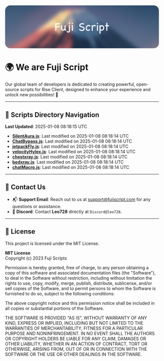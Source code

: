 ![Banner](.github/b.webp)

# 🌍 **We are Fuji Script**

Our global team of developers is dedicated to creating powerful, open-source scripts for Rise Client, designed to enhance your experience and unlock new possibilities! 🌟

---
<!-- SCRIPTS_NAVIGATION_START -->
## 📂 **Scripts Directory Navigation**

**Last Updated**: 2025-01-08 08:18:15 UTC

- **[SilentAura.js](scripts/SilentAura.js)**: Last modified on 2025-01-08 08:18:14 UTC
- **[ChatBypass.js](scripts/ChatBypass.js)**: Last modified on 2025-01-08 08:18:14 UTC
- **[jetpackFly.js](scripts/jetpackFly.js)**: Last modified on 2025-01-08 08:18:14 UTC
- **[velocityHylex.js](scripts/velocityHylex.js)**: Last modified on 2025-01-08 08:18:14 UTC
- **[chestxray.js](scripts/chestxray.js)**: Last modified on 2025-01-08 08:18:14 UTC
- **[bedxray.js](scripts/bedxray.js)**: Last modified on 2025-01-08 08:18:14 UTC
- **[chatMacro.js](scripts/chatMacro.js)**: Last modified on 2025-01-08 08:18:14 UTC

<!-- SCRIPTS_NAVIGATION_END -->

---

## 💬 **Contact Us**  
- 📬 **Support Email**: Reach out to us at [support@fujiscript.com](mailto:support@fujiscript.com) for any questions or assistance.  
- 💬 **Discord**: Contact **Leo728** directly at `Discord@leo728`.

---

## 📜 **License**

This project is licensed under the MIT License.  

**MIT License**  
Copyright (c) 2023 Fuji Scripts  

Permission is hereby granted, free of charge, to any person obtaining a copy of this software and associated documentation files (the "Software"), to deal in the Software without restriction, including without limitation the rights to use, copy, modify, merge, publish, distribute, sublicense, and/or sell copies of the Software, and to permit persons to whom the Software is furnished to do so, subject to the following conditions:  

The above copyright notice and this permission notice shall be included in all copies or substantial portions of the Software.  

THE SOFTWARE IS PROVIDED "AS IS", WITHOUT WARRANTY OF ANY KIND, EXPRESS OR IMPLIED, INCLUDING BUT NOT LIMITED TO THE WARRANTIES OF MERCHANTABILITY, FITNESS FOR A PARTICULAR PURPOSE AND NONINFRINGEMENT. IN NO EVENT SHALL THE AUTHORS OR COPYRIGHT HOLDERS BE LIABLE FOR ANY CLAIM, DAMAGES OR OTHER LIABILITY, WHETHER IN AN ACTION OF CONTRACT, TORT OR OTHERWISE, ARISING FROM, OUT OF OR IN CONNECTION WITH THE SOFTWARE OR THE USE OR OTHER DEALINGS IN THE SOFTWARE.  
